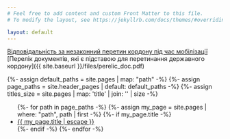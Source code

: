 ```yaml
---
# Feel free to add content and custom Front Matter to this file.
# To modify the layout, see https://jekyllrb.com/docs/themes/#overriding-theme-defaults

layout: default
---
```


[Відповідальність за незаконний перетин кордону під час мобілізації](https://telegra.ph/Vidpovidalnist-za-nezakonnij-peretin-kordonu-pid-chas-mobilizacii-04-03)
[Перелік документів, які є підставою для перетинання державного кордону]({{ site.baseurl }}/files/perelic_doc.pdf)


{%- assign default_paths = site.pages | map: "path" -%}
{%- assign page_paths = site.header_pages | default: default_paths -%}
{%- assign titles_size = site.pages | map: 'title' | join: '' | size -%}
<nav>
  <ul>
    {%- for path in page_paths -%}
      {%- assign my_page = site.pages | where: "path", path | first -%}
      {%- if my_page.title -%}
      <li><a class="page-link" href="{{ my_page.url | relative_url }}">{{ my_page.title | escape }}</a></li>
      {%- endif -%}
    {%- endfor -%}
  </ul>
<nav>

